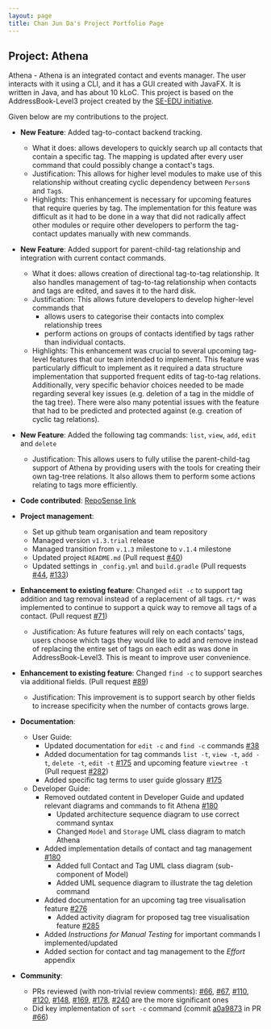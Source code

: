 ```yaml
---
layout: page
title: Chan Jun Da's Project Portfolio Page
---
```

## Project: Athena

Athena - Athena is an integrated contact and events manager. The user interacts with it using a CLI, and it has a GUI created with JavaFX. It is written in Java, and has about 10 kLoC.
This project is based on the AddressBook-Level3 project created by the [SE-EDU initiative](https://se-education.org).

Given below are my contributions to the project.

* **New Feature**: Added tag-to-contact backend tracking. 
  * What it does: allows developers to quickly search up all contacts that contain a specific tag. The mapping is updated after every user command that could possibly change a contact's tags. 
  * Justification: This allows for higher level modules to make use of this relationship without creating cyclic dependency between `Person`s and `Tag`s.
  * Highlights: This enhancement is necessary for upcoming features that require queries by tag. The implementation for this feature was difficult as it had to be done in a way that did not radically affect other modules or require other developers to perform the tag-contact updates manually with new commands.
  
* **New Feature**: Added support for parent-child-tag relationship and integration with current contact commands.
  * What it does: allows creation of directional tag-to-tag relationship. It also handles management of tag-to-tag relationship when contacts and tags are edited, and saves it to the hard disk.
  * Justification: This allows future developers to develop higher-level commands that 
       * allows users to categorise their contacts into complex relationship trees
       * perform actions on groups of contacts identified by tags rather than individual contacts. 
  * Highlights: This enhancement was crucial to several upcoming tag-level features that our team intended to implement. This feature was particularly difficult to implement as it required a data structure implementation that supported frequent edits of tag-to-tag relations. 
  Additionally, very specific behavior choices needed to be made regarding several key issues (e.g. deletion of a tag in the middle of the tag tree). There were also many potential issues with the feature that had to be predicted and protected against (e.g. creation of cyclic tag relations).
<div style="page-break-after: always;"></div>

* **New Feature**: Added the following tag commands: `list`, `view`, `add`, `edit` and `delete`
  * Justification: This allows users to fully utilise the parent-child-tag support of Athena by providing users with the tools for creating their own tag-tree relations. It also allows them to perform some actions relating to tags more efficiently. 
  
* **Code contributed**: [RepoSense link](https://nus-cs2103-ay2021s1.github.io/tp-dashboard/#breakdown=true&search=chan-j-d)
* **Project management**:
  * Set up github team organisation and team repository
  * Managed version `v1.3.trial` release
  * Managed transition from `v.1.3` milestone to `v.1.4` milestone 
  * Updated project `README.md` (Pull request [\#40](https://github.com/AY2021S1-CS2103T-W10-4/tp/pull/40))
  * Updated settings in `_config.yml` and `build.gradle` (Pull requests [\#44](https://github.com/AY2021S1-CS2103T-W10-4/tp/pull/44), [\#133](https://github.com/AY2021S1-CS2103T-W10-4/tp/pull/133))
  
* **Enhancement to existing feature**: Changed `edit -c` to support tag addition and tag removal instead of a replacement of all tags. `rt/*` was implemented to continue to support a quick way to remove all tags of a contact. (Pull request [\#71](https://github.com/AY2021S1-CS2103T-W10-4/tp/pull/71))
  * Justification: As future features will rely on each contacts' tags, users choose which tags they would like to add and remove instead of replacing the entire set of tags on each edit as was done in AddressBook-Level3. This is meant to improve user convenience. 
  
* **Enhancement to existing feature**: Changed `find -c` to support searches via additional fields. (Pull request [\#89](https://github.com/AY2021S1-CS2103T-W10-4/tp/pull/89))
  * Justification: This improvement is to support search by other fields to increase specificity when the number of contacts grows large.

* **Documentation**:
  * User Guide:
    * Updated documentation for `edit -c` and `find -c` commands [\#38](https://github.com/AY2021S1-CS2103T-W10-4/tp/pull/38)
    * Added documentation for tag commands `list -t`, `view -t`, `add -t`, `delete -t`, `edit -t` [\#175](https://github.com/AY2021S1-CS2103T-W10-4/tp/pull/175) and upcoming feature `viewtree -t` (Pull request [\#282](https://github.com/AY2021S1-CS2103T-W10-4/tp/pull/282)) 
    * Added specific tag terms to user guide glossary [\#175](https://github.com/AY2021S1-CS2103T-W10-4/tp/pull/175)
  * Developer Guide:
    * Removed outdated content in Developer Guide and updated relevant diagrams and commands to fit Athena [\#180](https://github.com/AY2021S1-CS2103T-W10-4/tp/pull/180)
        * Updated architecture sequence diagram to use correct command syntax
        * Changed `Model` and `Storage` UML class diagram to match Athena
    * Added implementation details of contact and tag management [\#180](https://github.com/AY2021S1-CS2103T-W10-4/tp/pull/180)
        * Added full Contact and Tag UML class diagram (sub-component of Model)
        * Added UML sequence diagram to illustrate the tag deletion command
    * Added documentation for an upcoming tag tree visualisation feature [\#276](https://github.com/AY2021S1-CS2103T-W10-4/tp/pull/276)
        * Added activity diagram for proposed tag tree visualisation feature [\#285](https://github.com/AY2021S1-CS2103T-W10-4/tp/pull/285)
    * Added _Instructions for Manual Testing_ for important commands I implemented/updated 
    * Added section for contact and tag management to the _Effort_ appendix

* **Community**:
  * PRs reviewed (with non-trivial review comments): [\#66](https://github.com/AY2021S1-CS2103T-W10-4/tp/pull/66), [\#67](https://github.com/AY2021S1-CS2103T-W10-4/tp/pull/67), 
  [\#110](https://github.com/AY2021S1-CS2103T-W10-4/tp/pull/110), [\#120](https://github.com/AY2021S1-CS2103T-W10-4/tp/pull/120), [\#148](https://github.com/AY2021S1-CS2103T-W10-4/tp/pull/148), [\#169](https://github.com/AY2021S1-CS2103T-W10-4/tp/pull/169),
  [\#178](https://github.com/AY2021S1-CS2103T-W10-4/tp/pull/178), [\#240](https://github.com/AY2021S1-CS2103T-W10-4/tp/pull/240) are the more significant ones
  * Did key implementation of `sort -c` command (commit [a0a9873](https://github.com/AY2021S1-CS2103T-W10-4/tp/pull/66/commits/a0a9873f5c125c1e1fd32e8b42c5eb067765131a) in PR [\#66](https://github.com/AY2021S1-CS2103T-W10-4/tp/pull/66/))
